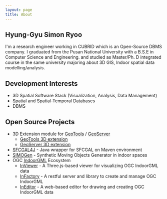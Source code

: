 ```yaml
---
layout: page
title: About
---
```


## Hyung-Gyu Simon Ryoo

I'm a research engineer working in CUBRID which is an Open-Source DBMS company. I graduated from the Pusan National University with a B.S.E in Computer Science and Engineering. and studied as Master/Ph. D integrated course in the same university majoring about 3D GIS, Indoor spatial data modelling/analysis.

## Development Interests

- 3D Spatial Software Stack (Visualization, Analysis, Data Management)
- Spatial and Spatial-Temporal Databases
- DBMS

## Open Source Projects

- 3D Extension module for [GeoTools](http://geotools.org/) / [GeoServer](http://geoserver.org/)
  - [GeoTools 3D extension](https://github.com/STEMLab/geotools-3d-extension)
  - [GeoServer 3D extension](https://github.com/STEMLab/geoserver-3d-extension)
- [SFCGAL4J](https://github.com/hgryoo/SFCGAL4J) - Java wrapper for SFCGAL on Maven environment
- [SIMOGen](https://github.com/STEMLab/SIMOGen) - Synthetic Moving Objects Generator in indoor spaces
- OGC [IndoorGML](http://www.opengeospatial.org/standards/indoorgml) Ecosystem
  - [InViewer](https://github.com/STEMLab/InViewer.git) - A Three.js-based viewer for visualizing OGC IndoorGML data
  - [InFactory](https://github.com/STEMLab/InFactory.git) - A restful server and library to create and manage OGC IndoorGML
  - [InEditor](https://github.com/STEMLab/InEditor.git) - A web-based editor for drawing and creating OGC IndoorGML data
